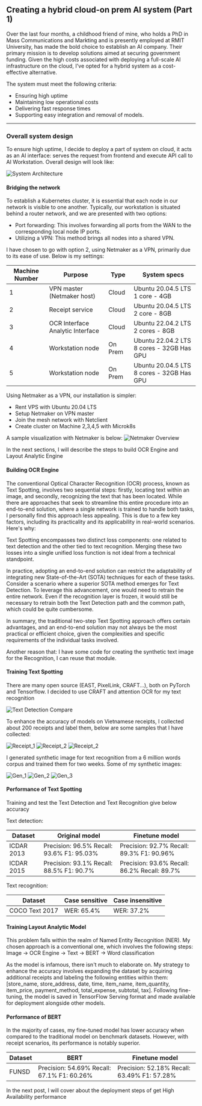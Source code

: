 ## Creating a hybrid cloud-on prem AI system (Part 1)

Over the last four months, a childhood friend of mine, who holds a PhD in Mass Communications and Markting and is presently employed at RMIT University, has made the bold choice to establish an AI company. Their primary mission is to develop solutions aimed at securing government funding. Given the high costs associated with deploying a full-scale AI infrastructure on the cloud, I've opted for a hybrid system as a cost-effective alternative.

The system must meet the following criteria:
- Ensuring high uptime
- Maintaining low operational costs
- Delivering fast response times
- Supporting easy integration and removal of models.


---

### Overall system design
To ensure high uptime, I decide to deploy a part of system on cloud, it acts as an AI interface: serves the request from frontend and execute API call to AI Workstation. Overall design will look like:

![System Architecture](https://github.com/truongpl/truongpl.github.io/raw/main/docs/assets/Mainflow.png)

#### Bridging the network
To establish a Kubernetes cluster, it is essential that each node in our network is visible to one another. Typically, our workstation is situated behind a router network, and we are presented with two options:

- Port forwarding: This involves forwarding all ports from the WAN to the corresponding local node IP ports.
- Utilizing a VPN: This method brings all nodes into a shared VPN.

I have chosen to go with option 2, using Netmaker as a VPN, primarily due to its ease of use. Below is my settings:

| Machine Number | Purpose                          | Type    | System specs                        |
|----------------|----------------------------------|---------|-------------------------------------|
| 1              | VPN master (Netmaker host)       | Cloud   | Ubuntu 20.04.5 LTS 1 core - 4GB           |
| 2              | Receipt service                  | Cloud   | Ubuntu 20.04.5 LTS 2 core - 8GB           |
| 3              | OCR Interface Analytic Interface | Cloud   | Ubuntu 22.04.2 LTS 2 cores - 8GB          |
| 4              | Workstation node                 | On Prem | Ubuntu 22.04.2 LTS 8 cores - 32GB Has GPU |
| 5              | Workstation node                 | On Prem | Ubuntu 20.04.5 LTS 8 cores - 32GB Has GPU |

Using Netmaker as a VPN, our installation is simpler:
- Rent VPS with Ubuntu 20.04 LTS
- Setup Netmaker on VPN master
- Join the mesh network with Netclient
- Create cluster on Machine 2,3,4,5 with Microk8s

A sample visualization with Netmaker is below:
![Netmaker Overview](https://github.com/truongpl/truongpl.github.io/raw/main/docs/assets/Netmaker.png)

In the next sections, I will describe the steps to build OCR Engine and Layout Analytic Engine

#### Building OCR Engine
The conventional Optical Character Recognition (OCR) process, known as Text Spotting, involves two sequential steps: firstly, locating text within an image, and secondly, recognizing the text that has been located. While there are approaches that seek to streamline this entire procedure into an end-to-end solution, where a single network is trained to handle both tasks, I personally find this approach less appealing. This is due to a few key factors, including its practicality and its applicability in real-world scenarios. Here's why:

Text Spotting encompasses two distinct loss components: one related to text detection and the other tied to text recognition. Merging these two losses into a single unified loss function is not ideal from a technical standpoint.

In practice, adopting an end-to-end solution can restrict the adaptability of integrating new State-of-the-Art (SOTA) techniques for each of these tasks. Consider a scenario where a superior SOTA method emerges for Text Detection. To leverage this advancement, one would need to retrain the entire network. Even if the recognition layer is frozen, it would still be necessary to retrain both the Text Detection path and the common path, which could be quite cumbersome.

In summary, the traditional two-step Text Spotting approach offers certain advantages, and an end-to-end solution may not always be the most practical or efficient choice, given the complexities and specific requirements of the individual tasks involved.

Another reason that: I have some code for creating the synthetic text image for the Recognition, I can reuse that module.

#### Training Text Spotting 
There are many open source (EAST, PixelLink, CRAFT...), both on PyTorch and Tensorflow. I decided to use CRAFT and attention OCR for my text recognition

![Text Detection Compare](https://github.com/truongpl/truongpl.github.io/raw/main/docs/assets/TD_Compare.png)

To enhance the accuracy of models on Vietnamese receipts, I collected about 200 receipts and label them, below are some samples that I have collected:

![Receipt_1](https://github.com/truongpl/truongpl.github.io/raw/main/docs/assets/1.jpg)
![Receipt_2](https://github.com/truongpl/truongpl.github.io/raw/main/docs/assets/2.jpg)
![Receipt_2](https://github.com/truongpl/truongpl.github.io/raw/main/docs/assets/3.jpg)

I generated synthetic image for text recognition from a 6 million words corpus and trained them for two weeks. Some of my synthetic images:

![Gen_1](https://github.com/truongpl/truongpl.github.io/raw/main/docs/assets/1.png)
![Gen_2](https://github.com/truongpl/truongpl.github.io/raw/main/docs/assets/4.jpg)
![Gen_3](https://github.com/truongpl/truongpl.github.io/raw/main/docs/assets/5.jpg)

#### Performance of Text Spotting
Training and test the Text Detection and Text Recognition give below accuracy

Text detection:

| Dataset    | Original model                            | Finetune model                               |
|------------|-------------------------------------------|----------------------------------------------|
| ICDAR 2013 | Precision: 96.5% Recall: 93.6% F1: 95.03% | Precision: 92.7% Recall: 89.3% F1: 90.96%    |
| ICDAR 2015 | Precision: 93.1% Recall: 88.5% F1: 90.7%  | Precision: 93.6% Recall: 86.2% Recall: 89.7% |


Text recognition:

| Dataset        | Case sensitive | Case insensitive |
|----------------|----------------|------------------|
| COCO Text 2017 | WER: 65.4%     | WER: 37.2%       |



#### Training Layout Analytic Model
This problem falls within the realm of Named Entity Recognition (NER). My chosen approach is a conventional one, which involves the following steps: Image -> OCR Engine -> Text -> BERT -> Word classification

As the model is infamous, there isn't much to elaborate on. My strategy to enhance the accuracy involves expanding the dataset by acquiring additional receipts and labeling the following entities within them: [store_name, store_address, date, time, item_name, item_quantity, item_price, payment_method, total_expense, subtotal, tax]. Following fine-tuning, the model is saved in TensorFlow Serving format and made available for deployment alongside other models.

#### Performance of BERT
In the majority of cases, my fine-tuned model has lower accuracy when compared to the traditional model on benchmark datasets. However, with receipt scenarios, its performance is notably superior.


| Dataset    | BERT                                   | Finetune model                               |
|------------|----------------------------------------|----------------------------------------------|
| FUNSD      | Precision: 54.69% Recall: 67.1% F1: 60.26% | Precision: 52.18% Recall: 63.49% F1: 57.28%  |


In the next post, I will cover about the deployment steps of get High Availability performance
